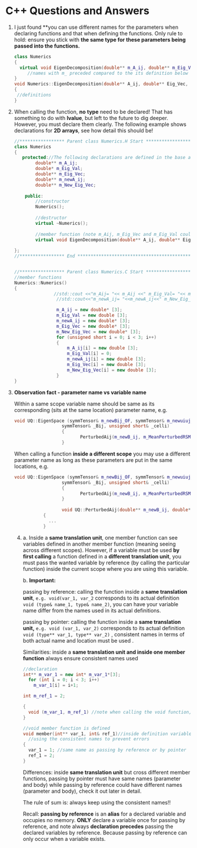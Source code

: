 # C++ Questions and Answers

1. I just found **you can use different names for the parameters when declaring functions and that when defining the functions. Only rule to hold: ensure you stick with **the same type for these parameters being passed into the functions.**

   ```c++
   class Numerics
   {
   	 virtual void EigenDecomposition(double** m_A_ij, double** m_Eig_Vec, double* m_Eig_Val, unsigned short n);//note different 
     	//names with m_ preceded compared to the its definition below
   }
   void Numerics::EigenDecomposition(double** A_ij, double** Eig_Vec, double* Eig_Val, unsigned short n)
   {
   	//definitions
   }
   ```

2. When calling the function, **no** **type** need to be declared! That has something to do with **lvalue**, but left to the future to dig deeper. However, you must declare them clearly. The following example shows declarations for **2D arrays**, see how detail this should be!

   ```c++
   //***************** Parent class Numerics.H Start **********************************************//
   class Numerics
   {
      protected://The following declarations are defined in the base and are actually used in the subclass
           double** m_A_ij;
           double* m_Eig_Val;
           double** m_Eig_Vec;
           double** m_newA_ij;
           double** m_New_Eig_Vec;
       
       public:
           //constructor
           Numerics();
           
           //destructor
           virtual ~Numerics();
           
           //member function (note m_Aij, m_Eig_Vec and m_Eig_Val could be any names!)
           virtual void EigenDecomposition(double** A_ij, double** Eig_Vec, double* Eig_Val, unsigned short n);
                   
   };
   //***************** End **********************************************//
   
   
   //***************** Parent class Numerics.C Start **********************************************//
   //member functions
   Numerics::Numerics() 
   {
                  //std::cout <<"m_Aij= "<< m_Aij <<" m_Eig_Val= "<< m_Eig_Val <<" m_Eig_Vec= "<<m_Eig_Vec<<"\n";
                   //std::cout<<"m_newA_ij= "<<m_newA_ij<<" m_New_Eig_Vec= "<<m_New_Eig_Vec<<std::endl;
   
                   m_A_ij = new double* [3];
                   m_Eig_Val = new double [3];
                   m_newA_ij = new double* [3];
                   m_Eig_Vec = new double* [3];
                   m_New_Eig_Vec = new double* [3];
                   for (unsigned short i = 0; i < 3; i++)
                   {
                       m_A_ij[i] = new double [3];
                       m_Eig_Val[i] = 0;
                       m_newA_ij[i] = new double [3];
                       m_Eig_Vec[i] = new double [3];
                       m_New_Eig_Vec[i] = new double [3];
                   }
   }
   ```

3. **Observation fact - parameter name vs variable name** 

   Within a same scope variable name should be same as its corresponding (sits at the same location) parameter name, e.g.

   ```c++
   void UQ::EigenSpace (symmTensor& m_newBij_OF, symmTensor& m_newuiuj_OF, double** m_newB_ij, double** m_MeanPerturbedRSM, 
   					 symmTensor& _Bij, unsigned short& _celli)
   					 {
   					 		PerturbedAij(m_newB_ij, m_MeanPerturbedRSM);//note m_newB_ij and m_MeanPerturbedRSM can be found in the 																													        //"EigenSpace" declaration parameters
   					 }
   
   ```

   When calling a function **inside a different scope** you may use a different parameter name as long as these parameters are put in the same locations, e.g.

   ```c++
   void UQ::EigenSpace (symmTensor& m_newBij_OF, symmTensor& m_newuiuj_OF, double** m_newB_ij, double** m_MeanPerturbedRSM, 
   					 symmTensor& _Bij, unsigned short& _celli)
   					 {
   					 		PerturbedAij(m_newB_ij, m_MeanPerturbedRSM);//Note here you may use different names other than "m_newB_ij" and 				   //"m_MeanPerturbedRSM" however this is not recommended because it is error prone and you also need to define new 						//variables that occupy new memories, so always keep the parameter same name as its corresponding variable name
   					 }
   					 
   					 void UQ::PerturbedAij(double** m_newB_ij, double** m_MeanPerturbedRSM)
              {
                ...
              }
   ```

   4. a. Inside a **same translation unit**, one member function can see variables defined in another member function (meaning seeing across different scopes). However, if a variable must be used **by first calling** a function defined in a **different translation unit**, you must pass the wanted variable by reference (by calling the particular function) inside the current scope where you are using this variable. 

      b. **Important:** 

      passing by reference: calling the function inside a **same translation unit**, `e.g. void(var_1, var_2` corresponds to its actual definition `void (type& name_1, type& name_2)`, you can have your variable name differ from the names used in its actual definitions. 

      passing by pointer: calling the function inside a **same translation unit,** `e.g. void (var_1, var_2)` corresponds to its actual definition `void (type** var_1, type** var_2)` , consistent names in terms of both actual name and location must be used .

      

      Similarities: inside a **same translation unit and inside one member function** always ensure consistent names used 

      ```c++
      //declaration
      int** m_var_1 = new int* m_var_1*[3];
        for (int i = 0; i < 3; i++)
          m_var_1[i] = i+1;
      
      int m_ref_1 = 2;
      
      {
        void (m_var_1, m_ref_1) //note when calling the void function, variable must stick to the declared names 
      }
      
      //void member function is defined 
      void member(int** var_1, int& ref_1)//inside definition variable may differ from the declared names however always keep 
        //using the consistent names to prevent errors
      {
      	var_1 = 1; //same name as passing by reference or by pointer
      	ref_1 = 2;
      }
      ```

      

      Differences: inside **same translation unit** but cross different member functions, passing by pointer must have same names (parameter and body) while passing by reference could have different names (parameter and body), check it out later in detail. 

      The rule of sum is: always keep using the consistent names!!

      Recall: **passing by reference** is an **alias** for a declared variable and occupies no memory.  **ONLY** declare a variable once for passing by reference, and note always **declaration precedes** passing the declared variables by reference. Because passing by reference can only occur when  a variable exists. 

      



















